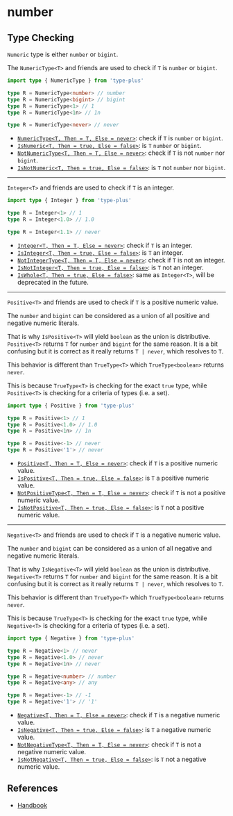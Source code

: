 # number

## Type Checking

`Numeric` type is either `number` or `bigint`.

The `NumericType<T>` and friends are used to check if `T` is `number` or `bigint`.

```ts
import type { NumericType } from 'type-plus'

type R = NumericType<number> // number
type R = NumericType<bigint> // bigint
type R = NumericType<1> // 1
type R = NumericType<1n> // 1n

type R = NumericType<never> // never
```

- [`NumericType<T, Then = T, Else = never>`](numeric_type.ts#L27): check if `T` is `number` or `bigint`.
- [`IsNumeric<T, Then = true, Else = false>`](numeric_type.ts#L42): is `T` `number` or `bigint`.
- [`NotNumericType<T, Then = T, Else = never>`](numeric_type.ts#L57): check if `T` is not `number` nor `bigint`.
- [`IsNotNumeric<T, Then = true, Else = false>`](numeric_type.ts#L72): is `T` not `number` nor `bigint`.

---

`Integer<T>` and friends are used to check if `T` is an integer.

```ts
import type { Integer } from 'type-plus'

type R = Integer<1> // 1
type R = Integer<1.0> // 1.0

type R = Integer<1.1> // never
```

- [`Integer<T, Then = T, Else = never>`](integer.ts#L17): check if `T` is an integer.
- [`IsInteger<T, Then = true, Else = false>`](integer.ts#L36): is `T` an integer.
- [`NotIntegerType<T, Then = T, Else = never>`](integer.ts#L51): check if `T` is not an integer.
- [`IsNotInteger<T, Then = true, Else = false>`](integer.ts#L66): is `T` not an integer.
- [`IsWhole<T, Then = true, Else = false>`](integer.ts#L81): same as `Integer<T>`, will be deprecated in the future.

---

`Positive<T>` and friends are used to check if `T` is a positive numeric value.

The `number` and `bigint` can be considered as a union of all positive and negative numeric literals.

That is why `IsPositive<T>` will yield `boolean` as the union is distributive.
`Positive<T>` returns `T` for `number` and `bigint` for the same reason.
It is a bit confusing but it is correct as it really returns `T | never`,
which resolves to `T`.

This behavior is different than `TrueType<T>` which `TrueType<boolean>` returns `never`.

This is because `TrueType<T>` is checking for the exact `true` type,
while `Positive<T>` is checking for a criteria of types (i.e. a set).

```ts
import type { Positive } from 'type-plus'

type R = Positive<1> // 1
type R = Positive<1.0> // 1.0
type R = Positive<1n> // 1n

type R = Positive<-1> // never
type R = Positive<'1'> // never
```

- [`Positive<T, Then = T, Else = never>`](positive.ts#L17): check if `T` is a positive numeric value.
- [`IsPositive<T, Then = true, Else = false>`](positive.ts#L40): is `T` a positive numeric value.
- [`NotPositiveType<T, Then = T, Else = never>`](positive.ts#L54): check if `T` is not a positive numeric value.
- [`IsNotPositive<T, Then = true, Else = false>`](positive.ts#L68): is `T` not a positive numeric value.

---

`Negative<T>` and friends are used to check if `T` is a negative numeric value.

The `number` and `bigint` can be considered as a union of all negative and negative numeric literals.

That is why `IsNegative<T>` will yield `boolean` as the union is distributive.
`Negative<T>` returns `T` for `number` and `bigint` for the same reason.
It is a bit confusing but it is correct as it really returns `T | never`,
which resolves to `T`.

This behavior is different than `TrueType<T>` which `TrueType<boolean>` returns `never`.

This is because `TrueType<T>` is checking for the exact `true` type,
while `Negative<T>` is checking for a criteria of types (i.e. a set).

```ts
import type { Negative } from 'type-plus'

type R = Negative<1> // never
type R = Negative<1.0> // never
type R = Negative<1n> // never

type R = Negative<number> // number
type R = Negative<any> // any

type R = Negative<-1> // -1
type R = Negative<'1'> // '1'
```

- [`Negative<T, Then = T, Else = never>`](negative.ts#L21): check if `T` is a negative numeric value.
- [`IsNegative<T, Then = true, Else = false>`](negative.ts#L57): is `T` a negative numeric value.
- [`NotNegativeType<T, Then = T, Else = never>`](negative.ts#L75): check if `T` is not a negative numeric value.
- [`IsNotNegative<T, Then = true, Else = false>`](negative.ts#L109): is `T` not a negative numeric value.

## References

- [Handbook]

[handbook]: https://www.typescriptlang.org/docs/handbook/2/everyday-types.html#the-primitives-string-number-and-boolean
